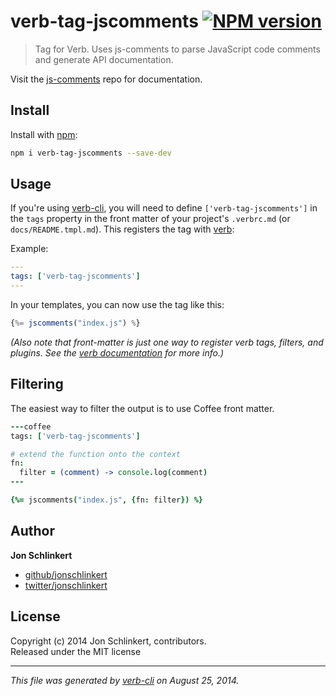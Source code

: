 # verb-tag-jscomments [![NPM version](https://badge.fury.io/js/verb-tag-jscomments.png)](http://badge.fury.io/js/verb-tag-jscomments)

> Tag for Verb. Uses js-comments to parse JavaScript code comments and generate API documentation.

Visit the [js-comments](https://github.com/jonschlinkert/js-comments) repo for documentation.

## Install
Install with [npm](npmjs.org):

```bash
npm i verb-tag-jscomments --save-dev
```

## Usage

If you're using [verb-cli][verb-cli], you will need to define `['verb-tag-jscomments']` in the `tags` property in the front matter of your project's `.verbrc.md` (or `docs/README.tmpl.md`). This registers the tag with [verb][verb]:

Example:

```yaml
---
tags: ['verb-tag-jscomments']
---
```

In your templates, you can now use the tag like this:

```js
{%= jscomments("index.js") %}
```

_(Also note that front-matter is just one way to register verb tags, filters, and plugins. See the [verb documentation][docs] for more info.)_


## Filtering

The easiest way to filter the output is to use Coffee front matter.

```coffee
---coffee
tags: ['verb-tag-jscomments']

# extend the function onto the context
fn:
  filter = (comment) -> console.log(comment)
---

{%= jscomments("index.js", {fn: filter}) %}
```

## Author

**Jon Schlinkert**
 
+ [github/jonschlinkert](https://github.com/jonschlinkert)
+ [twitter/jonschlinkert](http://twitter.com/jonschlinkert) 

## License
Copyright (c) 2014 Jon Schlinkert, contributors.  
Released under the MIT license

***

_This file was generated by [verb-cli](https://github.com/assemble/verb-cli) on August 25, 2014._

[verb]: https://github.com/assemble/verb
[docs]: https://github.com/assemble/verb/blob/master/DOCS.md#tags
[verb-cli]: https://github.com/assemble/verb-cli